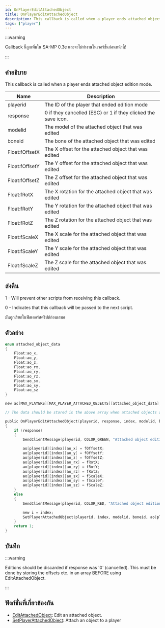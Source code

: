 ```yaml
---
id: OnPlayerEditAttachedObject
title: OnPlayerEditAttachedObject
description: This callback is called when a player ends attached object edition mode.
tags: ["player"]
---
```


:::warning

Callback นี้ถูกเพิ่มใน SA-MP 0.3e และจะไม่ทำงานในเวอร์ชั่นก่อนหน้านี้!

:::

## คำอธิบาย

This callback is called when a player ends attached object edition mode.

| Name           | Description                                                   |
| -------------- | ------------------------------------------------------------- |
| playerid       | The ID of the player that ended edition mode                  |
| response       | 0 if they cancelled (ESC) or 1 if they clicked the save icon. |
| modelid        | The model of the attached object that was edited              |
| boneid         | The bone of the attached object that was edited               |
| Float:fOffsetX | The X offset for the attached object that was edited          |
| Float:fOffsetY | The Y offset for the attached object that was edited          |
| Float:fOffsetZ | The Z offset for the attached object that was edited          |
| Float:fRotX    | The X rotation for the attached object that was edited        |
| Float:fRotY    | The Y rotation for the attached object that was edited        |
| Float:fRotZ    | The Z rotation for the attached object that was edited        |
| Float:fScaleX  | The X scale for the attached object that was edited           |
| Float:fScaleY  | The Y scale for the attached object that was edited           |
| Float:fScaleZ  | The Z scale for the attached object that was edited           |

## ส่งคืน

1 - Will prevent other scripts from receiving this callback.

0 - Indicates that this callback will be passed to the next script.

มันถูกเรียกในฟิลเตอร์สคริปต์ก่อนเสมอ

## ตัวอย่าง

```c
enum attached_object_data
{
    Float:ao_x,
    Float:ao_y,
    Float:ao_z,
    Float:ao_rx,
    Float:ao_ry,
    Float:ao_rz,
    Float:ao_sx,
    Float:ao_sy,
    Float:ao_sz
}

new ao[MAX_PLAYERS][MAX_PLAYER_ATTACHED_OBJECTS][attached_object_data];

// The data should be stored in the above array when attached objects are attached.

public OnPlayerEditAttachedObject(playerid, response, index, modelid, boneid, Float:fOffsetX, Float:fOffsetY, Float:fOffsetZ, Float:fRotX, Float:fRotY, Float:fRotZ, Float:fScaleX, Float:fScaleY, Float:fScaleZ)
{
    if (response)
    {
        SendClientMessage(playerid, COLOR_GREEN, "Attached object edition saved.");

        ao[playerid][index][ao_x] = fOffsetX;
        ao[playerid][index][ao_y] = fOffsetY;
        ao[playerid][index][ao_z] = fOffsetZ;
        ao[playerid][index][ao_rx] = fRotX;
        ao[playerid][index][ao_ry] = fRotY;
        ao[playerid][index][ao_rz] = fRotZ;
        ao[playerid][index][ao_sx] = fScaleX;
        ao[playerid][index][ao_sy] = fScaleY;
        ao[playerid][index][ao_sz] = fScaleZ;
    }
    else
    {
        SendClientMessage(playerid, COLOR_RED, "Attached object edition not saved.");

        new i = index;
        SetPlayerAttachedObject(playerid, index, modelid, boneid, ao[playerid][i][ao_x], ao[playerid][i][ao_y], ao[playerid][i][ao_z], ao[playerid][i][ao_rx], ao[playerid][i][ao_ry], ao[playerid][i][ao_rz], ao[playerid][i][ao_sx], ao[playerid][i][ao_sy], ao[playerid][i][ao_sz]);
    }
    return 1;
}
```

## บันทึก

:::warning

Editions should be discarded if response was '0' (cancelled). This must be done by storing the offsets etc. in an array BEFORE using EditAttachedObject.

:::

## ฟังก์ชั่นที่เกี่ยวข้องกัน

- [EditAttachedObject](../../scripting/functions/EditAttachedObject.md): Edit an attached object.
- [SetPlayerAttachedObject](../../scripting/functions/SetPlayerAttachedObject.md): Attach an object to a player
